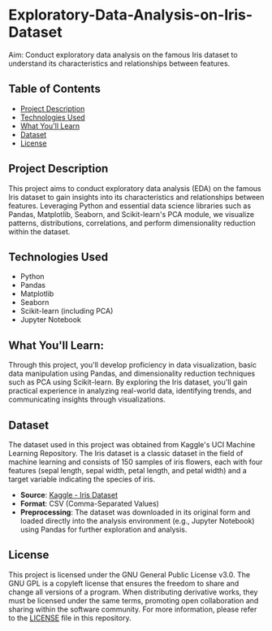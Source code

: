 # Exploratory-Data-Analysis-on-Iris-Dataset
Aim: Conduct exploratory data analysis on the famous Iris dataset to understand its characteristics and relationships between features.

## Table of Contents
- [Project Description](#project-description)
- [Technologies Used](#technologies-used)
- [What You'll Learn](#what-you'll-learn)
- [Dataset](#dataset)
- [License](#license)

## Project Description
This project aims to conduct exploratory data analysis (EDA) on the famous Iris dataset to gain insights into its characteristics and relationships between features. Leveraging Python and essential data science libraries such as Pandas, Matplotlib, Seaborn, and Scikit-learn's PCA module, we visualize patterns, distributions, correlations, and perform dimensionality reduction within the dataset.

## Technologies Used
- Python
- Pandas
- Matplotlib
- Seaborn
- Scikit-learn (including PCA)
- Jupyter Notebook

## What You'll Learn:
Through this project, you'll develop proficiency in data visualization, basic data manipulation using Pandas, and dimensionality reduction techniques such as PCA using Scikit-learn. By exploring the Iris dataset, you'll gain practical experience in analyzing real-world data, identifying trends, and communicating insights through visualizations.

## Dataset
The dataset used in this project was obtained from Kaggle's UCI Machine Learning Repository. The Iris dataset is a classic dataset in the field of machine learning and consists of 150 samples of iris flowers, each with four features (sepal length, sepal width, petal length, and petal width) and a target variable indicating the species of iris.

- **Source**: [Kaggle - Iris Dataset](https://www.kaggle.com/datasets/uciml/iris)
- **Format**: CSV (Comma-Separated Values)
- **Preprocessing**: The dataset was downloaded in its original form and loaded directly into the analysis environment (e.g., Jupyter Notebook) using Pandas for further exploration and analysis.

## License
This project is licensed under the GNU General Public License v3.0. 
The GNU GPL is a copyleft license that ensures the freedom to share and change all versions of a program. When distributing derivative works, they must be licensed under the same terms, promoting open collaboration and sharing within the software community.
For more information, please refer to the [LICENSE](LICENSE) file in this repository.


